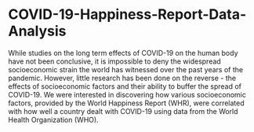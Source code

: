 # COVID-19-Happiness-Report-Data-Analysis
While studies on the long term effects of COVID-19 on the human body have not been conclusive, it is impossible to deny the widespread socioeconomic strain the world has witnessed over the past years of the pandemic. However, little research has been done on the reverse - the effects of socioeconomic factors and their ability to buffer the spread of COVID-19. We were interested in discovering how various socioeconomic factors, provided by the World Happiness Report (WHR), were correlated with how well a country dealt with COVID-19 using data from the World Health Organization (WHO). 
